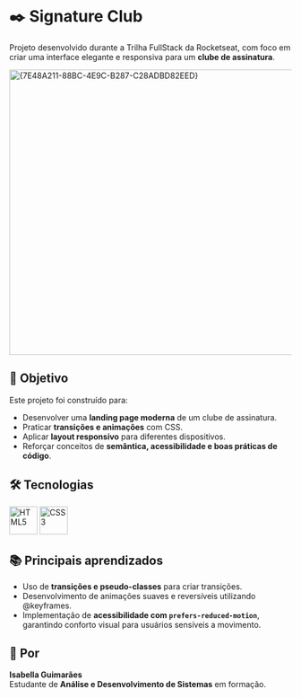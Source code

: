 # ✒️ Signature Club  

Projeto desenvolvido durante a Trilha FullStack da Rocketseat, com foco em criar uma interface elegante e responsiva para um **clube de assinatura**.  

<img width="1082" height="508" alt="{7E48A211-88BC-4E9C-B287-C28ADBD82EED}" src="https://github.com/user-attachments/assets/06fb3697-2c9d-4ec8-b5df-0fe71d9509db" />

## 🎯 Objetivo  
Este projeto foi construído para:  
- Desenvolver uma **landing page moderna** de um clube de assinatura.  
- Praticar **transições e animações** com CSS.  
- Aplicar **layout responsivo** para diferentes dispositivos.  
- Reforçar conceitos de **semântica, acessibilidade e boas práticas de código**.

## 🛠️ Tecnologias  
<p align="left">
  <img src="https://cdn.jsdelivr.net/gh/devicons/devicon/icons/html5/html5-original.svg" alt="HTML5" width="50" height="50"/>  
  <img src="https://cdn.jsdelivr.net/gh/devicons/devicon/icons/css3/css3-original.svg" alt="CSS3" width="50" height="50"/>
</p> 

## 📚 Principais aprendizados  
- Uso de **transições e pseudo-classes** para criar transições.
- Desenvolvimento de animações suaves e reversíveis utilizando @keyframes.
- Implementação de **acessibilidade com `prefers-reduced-motion`**, garantindo conforto visual para usuários sensíveis a movimento.

## 👤 Por  
**Isabella Guimarães**  
Estudante de **Análise e Desenvolvimento de Sistemas** em formação.  
